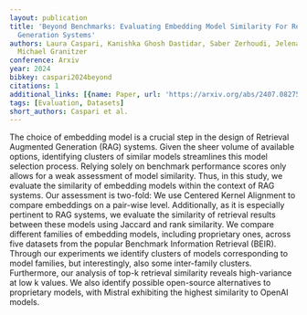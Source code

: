 ```yaml
---
layout: publication
title: 'Beyond Benchmarks: Evaluating Embedding Model Similarity For Retrieval Augmented
  Generation Systems'
authors: Laura Caspari, Kanishka Ghosh Dastidar, Saber Zerhoudi, Jelena Mitrovic,
  Michael Granitzer
conference: Arxiv
year: 2024
bibkey: caspari2024beyond
citations: 1
additional_links: [{name: Paper, url: 'https://arxiv.org/abs/2407.08275'}]
tags: [Evaluation, Datasets]
short_authors: Caspari et al.
---
```

The choice of embedding model is a crucial step in the design of Retrieval
Augmented Generation (RAG) systems. Given the sheer volume of available
options, identifying clusters of similar models streamlines this model
selection process. Relying solely on benchmark performance scores only allows
for a weak assessment of model similarity. Thus, in this study, we evaluate the
similarity of embedding models within the context of RAG systems. Our
assessment is two-fold: We use Centered Kernel Alignment to compare embeddings
on a pair-wise level. Additionally, as it is especially pertinent to RAG
systems, we evaluate the similarity of retrieval results between these models
using Jaccard and rank similarity. We compare different families of embedding
models, including proprietary ones, across five datasets from the popular
Benchmark Information Retrieval (BEIR). Through our experiments we identify
clusters of models corresponding to model families, but interestingly, also
some inter-family clusters. Furthermore, our analysis of top-k retrieval
similarity reveals high-variance at low k values. We also identify possible
open-source alternatives to proprietary models, with Mistral exhibiting the
highest similarity to OpenAI models.